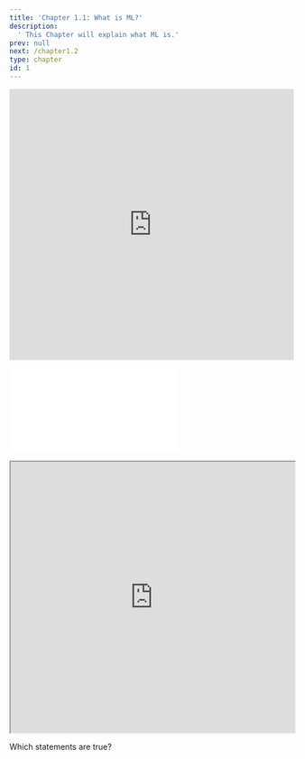 ```yaml
---
title: 'Chapter 1.1: What is ML?'
description:
  ' This Chapter will explain what ML is.'
prev: null
next: /chapter1.2
type: chapter
id: 1
---
```


<exercise id="1" title="Video Lecture">

<iframe width="100%" height="480" src="https://www.youtube.com/embed/CCzx4UDkzpA" frameborder="0" allow="accelerometer; autoplay; encrypted-media; gyroscope; picture-in-picture" allowfullscreen></iframe>

</exercise>

<exercise id="2" title="Slides">

<object data="pdfs/slides-basics-whatisml.pdf
" type="application/pdf" style="width:100%;height:480px">
    <embed src="pdfs/slides-basics-whatisml.pdf
" type="application/pdf" />
</object>

</exercise>

<exercise id="3" title="Demo">

<iframe width="100%" height="480" src="https://jjallaire.github.io/deep-learning-with-r-notebooks/notebooks/2.1-a-first-look-at-a-neural-network.nb.html"></iframe>

</exercise>

<exercise id="4" title="Quiz">

Which statements are true?

<choice>

<opt text="Machine learning is a branch of statistics and computer science." correct="true">

</opt>

<opt text="A model f is a mapping from the feature space to the target space." correct="true">

</opt>

<opt text="The goal of an ML algorithm is to yield a model that reproduces the already seen data as accurately as possible.">

</opt>

<opt text="ML algorithms try to predict the target variable as accurately as possible based on the values of the features." correct="true">

</opt>

<opt text="Supervised learning tasks are prediction problems." correct="true">

</opt>

<opt text="Unsupervised learning tries to discover structure and patterns in the training data." correct="true">

</opt>


</choice>

</exercise>
